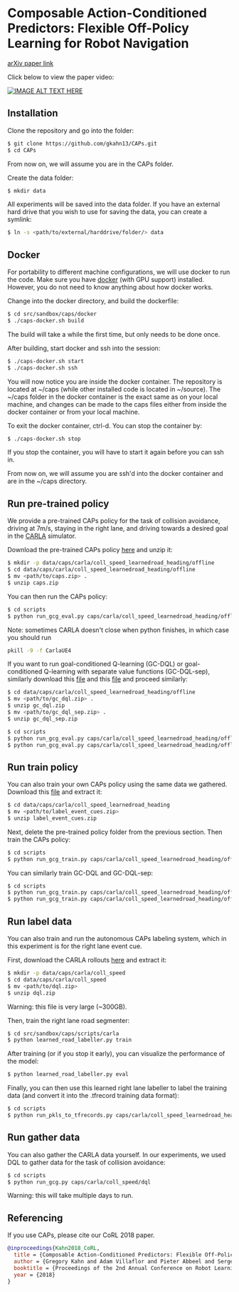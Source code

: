 # Composable Action-Conditioned Predictors: Flexible Off-Policy Learning for Robot Navigation

[arXiv paper link](https://arxiv.org/abs/1810.07167)

Click below to view the paper video:

[![IMAGE ALT TEXT HERE](https://img.youtube.com/vi/lOLT7zifEkg/0.jpg)](https://www.youtube.com/watch?v=lOLT7zifEkg)

## Installation

Clone the repository and go into the folder:
```bash
$ git clone https://github.com/gkahn13/CAPs.git
$ cd CAPs
```
From now on, we will assume you are in the CAPs folder.

Create the data folder:
```bash
$ mkdir data
```
All experiments will be saved into the data folder. If you have an external hard drive that you wish to use for saving the data, you can create a symlink:
```bash
$ ln -s <path/to/external/harddrive/folder/> data
```

## Docker

For portability to different machine configurations, we will use docker to run the code. Make sure you have [docker](https://www.docker.com/) (with GPU support) installed. However, you do not need to know anything about how docker works.

Change into the docker directory, and build the dockerfile:
```bash
$ cd src/sandbox/caps/docker
$ ./caps-docker.sh build
```
The build will take a while the first time, but only needs to be done once.

After building, start docker and ssh into the session:
```bash
$ ./caps-docker.sh start
$ ./caps-docker.sh ssh
```

You will now notice you are inside the docker container. The repository is located at ~/caps (while other installed code is located in ~/source). The ~/caps folder in the docker container is the exact same as on your local machine, and changes can be made to the caps files either from inside the docker container or from your local machine.

To exit the docker container, ctrl-d. You can stop the container by:
```bash
$ ./caps-docker.sh stop
```
If you stop the container, you will have to start it again before you can ssh in.

From now on, we will assume you are ssh'd into the docker container and are in the ~/caps directory.

## Run pre-trained policy

We provide a pre-trained CAPs policy for the task of collision avoidance, driving at 7m/s, staying in the right lane, and driving towards a desired goal in the [CARLA](https://github.com/carla-simulator/carla/) simulator.

Download the pre-trained CAPs policy [here](https://drive.google.com/file/d/1uBWlM3WNoTQHaFPYUn79r87l0POGw-be/view?usp=sharing) and unzip it:
```bash
$ mkdir -p data/caps/carla/coll_speed_learnedroad_heading/offline
$ cd data/caps/carla/coll_speed_learnedroad_heading/offline
$ mv <path/to/caps.zip> .
$ unzip caps.zip
```

You can then run the CAPs policy:
```bash
$ cd scripts
$ python run_gcg_eval.py caps/carla/coll_speed_learnedroad_heading/offline/caps -itr 35 -numrollouts 15
```

Note: sometimes CARLA doesn't close when python finishes, in which case you should run
```bash
pkill -9 -f CarlaUE4
```

If you want to run goal-conditioned Q-learning (GC-DQL) or goal-conditioned Q-learning with separate value functions (GC-DQL-sep), similarly download this [file](https://drive.google.com/file/d/14snubzP1CMtx1JLX-YBVCCsftXnOEcSI/view?usp=sharing) and this [file](https://drive.google.com/file/d/1x1mTOzK4HuO3Ocm4VZo4j2o6bHEoM4fD/view?usp=sharing) and proceed similarly:
```bash
$ cd data/caps/carla/coll_speed_learnedroad_heading/offline
$ mv <path/to/gc_dql.zip> .
$ unzip gc_dql.zip
$ mv <path/to/gc_dql_sep.zip> .
$ unzip gc_dql_sep.zip

$ cd scripts
$ python run_gcg_eval.py caps/carla/coll_speed_learnedroad_heading/offline/gc_dql -itr 500 -numrollouts 15
$ python run_gcg_eval.py caps/carla/coll_speed_learnedroad_heading/offline/gc_dql_sep -itr 500 -numrollouts 15
```


## Run train policy

You can also train your own CAPs policy using the same data we gathered. Download this [file](https://drive.google.com/file/d/1Yg18qZqWpqWlvOUIGIyMhposbRQ7TDTH/view?usp=sharing) and extract it:
```bash
$ cd data/caps/carla/coll_speed_learnedroad_heading
$ mv <path/to/label_event_cues.zip>
$ unzip label_event_cues.zip
```

Next, delete the pre-trained policy folder from the previous section. Then train the CAPs policy:
```bash
$ cd scripts
$ python run_gcg_train.py caps/carla/coll_speed_learnedroad_heading/offline/caps
```

You can similarly train GC-DQL and GC-DQL-sep:
```bash
$ cd scripts
$ python run_gcg_train.py caps/carla/coll_speed_learnedroad_heading/offline/gc_dql
$ python run_gcg_train.py caps/carla/coll_speed_learnedroad_heading/offline/gc_dql_sep
```

## Run label data

You can also train and run the autonomous CAPs labeling system, which in this experiment is for the right lane event cue.

First, download the CARLA rollouts [here](https://drive.google.com/file/d/15x3RMAUV_Smx4nW6nj_69I70OKzCNNnJ/view?usp=sharing) and extract it:
```bash
$ mkdir -p data/caps/carla/coll_speed
$ cd data/caps/carla/coll_speed
$ mv <path/to/dql.zip>
$ unzip dql.zip
```
Warning: this file is very large (~300GB).

Then, train the right lane road segmenter:
```bash
$ cd src/sandbox/caps/scripts/carla
$ python learned_road_labeller.py train
```

After training (or if you stop it early), you can visualize the performance of the model:
```bash
$ python learned_road_labeller.py eval
```

Finally, you can then use this learned right lane labeller to label the training data (and convert it into the .tfrecord training data format):
```bash
$ cd scripts
$ python run_pkls_to_tfrecords.py caps/carla/coll_speed_learnedroad_heading/label_event_cues -pkl_folders caps/carla/coll_speed/dql -output_folder caps/carla/coll_speed_learnedroad_heading/label_event_cues
```

## Run gather data

You can also gather the CARLA data yourself. In our experiments, we used DQL to gather data for the task of collision avoidance:
```bash
$ cd scripts
$ python run_gcg.py caps/carla/coll_speed/dql
```

Warning: this will take multiple days to run.

## Referencing

If you use CAPs, please cite our CoRL 2018 paper.

```bib
@inproceedings{Kahn2018_CoRL,
  title = {Composable Action-Conditioned Predictors: Flexible Off-Policy Learning for Robot Navigation},
  author = {Gregory Kahn and Adam Villaflor and Pieter Abbeel and Sergey Levine},
  booktitle = {Proceedings of the 2nd Annual Conference on Robot Learning},
  year = {2018}
}
```
